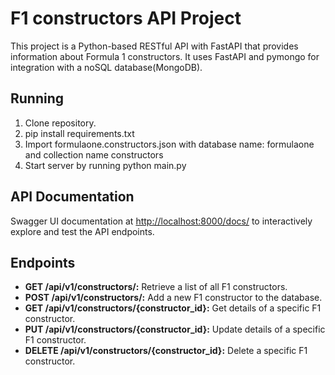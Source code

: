 # F1 constructors API Project
This project is a Python-based RESTful API with FastAPI that provides information about Formula 1 constructors.
It uses FastAPI and pymongo for integration with a noSQL database(MongoDB).

## Running 
1. Clone repository.
2. pip install requirements.txt
3. Import formulaone.constructors.json with database name: formulaone and collection name constructors
4. Start server by running python main.py

## API Documentation
Swagger UI documentation at [http://localhost:8000/docs/](http://localhost:8000/docs/) to interactively explore and test the API endpoints.

## Endpoints
- **GET /api/v1/constructors/:** Retrieve a list of all F1 constructors.
- **POST /api/v1/constructors/:** Add a new F1 constructor to the database.
- **GET /api/v1/constructors/{constructor_id}:** Get details of a specific F1 constructor.
- **PUT /api/v1/constructors/{constructor_id}:** Update details of a specific F1 constructor.
- **DELETE /api/v1/constructors/{constructor_id}:** Delete a specific F1 constructor.
